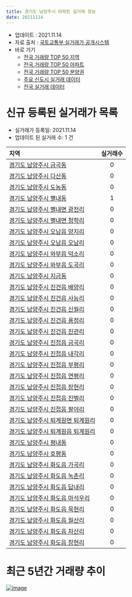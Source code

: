 ```yaml
---
title: 경기도 남양주시 아파트 실거래 정보
date: 20211114
---
```


* 업데이트 : 2021.11.14
* 자료 출처 : [국토교통부 실거래가 공개시스템](http://rt.molit.go.kr)
* 바로 가기
    * [전국 거래량 TOP 50 지역](https://apt-info.github.io/apt-trade-info/tr)
    * [전국 거래량 TOP 50 아파트](https://apt-info.github.io/apt-trade-info/ta)
    * [전국 거래량 TOP 50 분양권](https://apt-info.github.io/apt-trade-info/tb)
    * [주요 신도시 실거래 데이터](https://apt-info.github.io/apt-trade-info/newtown)
    * [전국 실거래 데이터](https://apt-info.github.io/apt-trade-info/all)



<script async src="https://pagead2.googlesyndication.com/pagead/js/adsbygoogle.js"></script>
<!-- 기본광고 -->
<ins class="adsbygoogle"
     style="display:block"
     data-ad-client="ca-pub-1142216861245946"
     data-ad-slot="4805727019"
     data-ad-format="auto"
     data-full-width-responsive="true"></ins>
<script>
     (adsbygoogle = window.adsbygoogle || []).push({});
</script>


# 신규 등록된 실거래가 목록

* 실거래가 등록일: 2021.11.14
* 업데이트 된 실거래 수: 1 건


|지역|실거래수|
|:---|:---:|
|[경기도 남양주시 금곡동](https://apt-info.github.io/apt-trade-info/r1028)|0|
|[경기도 남양주시 다산동](https://apt-info.github.io/apt-trade-info/r1029)|0|
|[경기도 남양주시 도농동](https://apt-info.github.io/apt-trade-info/r1044)|0|
|[경기도 남양주시 별내동](https://apt-info.github.io/apt-trade-info/r3199)|1|
|[경기도 남양주시 별내면 광전리](https://apt-info.github.io/apt-trade-info/r3597)|0|
|[경기도 남양주시 별내면 청학리](https://apt-info.github.io/apt-trade-info/r1041)|0|
|[경기도 남양주시 오남읍 양지리](https://apt-info.github.io/apt-trade-info/r1039)|0|
|[경기도 남양주시 오남읍 오남리](https://apt-info.github.io/apt-trade-info/r1040)|0|
|[경기도 남양주시 와부읍 덕소리](https://apt-info.github.io/apt-trade-info/r1030)|0|
|[경기도 남양주시 와부읍 도곡리](https://apt-info.github.io/apt-trade-info/r1031)|0|
|[경기도 남양주시 지금동](https://apt-info.github.io/apt-trade-info/r1043)|0|
|[경기도 남양주시 진건읍 배양리](https://apt-info.github.io/apt-trade-info/r3478)|0|
|[경기도 남양주시 진건읍 사능리](https://apt-info.github.io/apt-trade-info/r1047)|0|
|[경기도 남양주시 진건읍 신월리](https://apt-info.github.io/apt-trade-info/r1037)|0|
|[경기도 남양주시 진건읍 용정리](https://apt-info.github.io/apt-trade-info/r1038)|0|
|[경기도 남양주시 진건읍 진관리](https://apt-info.github.io/apt-trade-info/r1048)|0|
|[경기도 남양주시 진접읍 금곡리](https://apt-info.github.io/apt-trade-info/r1034)|0|
|[경기도 남양주시 진접읍 내각리](https://apt-info.github.io/apt-trade-info/r1033)|0|
|[경기도 남양주시 진접읍 부평리](https://apt-info.github.io/apt-trade-info/r1045)|0|
|[경기도 남양주시 진접읍 연평리](https://apt-info.github.io/apt-trade-info/r3165)|0|
|[경기도 남양주시 진접읍 장현리](https://apt-info.github.io/apt-trade-info/r1032)|0|
|[경기도 남양주시 진접읍 진벌리](https://apt-info.github.io/apt-trade-info/r1051)|0|
|[경기도 남양주시 진접읍 팔야리](https://apt-info.github.io/apt-trade-info/r1050)|0|
|[경기도 남양주시 퇴계원면 퇴계원리](https://apt-info.github.io/apt-trade-info/r1042)|0|
|[경기도 남양주시 퇴계원읍 퇴계원리](https://apt-info.github.io/apt-trade-info/r3655)|0|
|[경기도 남양주시 평내동](https://apt-info.github.io/apt-trade-info/r1027)|0|
|[경기도 남양주시 호평동](https://apt-info.github.io/apt-trade-info/r1026)|0|
|[경기도 남양주시 화도읍 가곡리](https://apt-info.github.io/apt-trade-info/r3001)|0|
|[경기도 남양주시 화도읍 녹촌리](https://apt-info.github.io/apt-trade-info/r1049)|0|
|[경기도 남양주시 화도읍 답내리](https://apt-info.github.io/apt-trade-info/r3531)|0|
|[경기도 남양주시 화도읍 마석우리](https://apt-info.github.io/apt-trade-info/r1046)|0|
|[경기도 남양주시 화도읍 묵현리](https://apt-info.github.io/apt-trade-info/r1035)|0|
|[경기도 남양주시 화도읍 월산리](https://apt-info.github.io/apt-trade-info/r3332)|0|
|[경기도 남양주시 화도읍 차산리](https://apt-info.github.io/apt-trade-info/r3074)|0|
|[경기도 남양주시 화도읍 창현리](https://apt-info.github.io/apt-trade-info/r1036)|0|



<script async src="https://pagead2.googlesyndication.com/pagead/js/adsbygoogle.js"></script>
<!-- 기본광고 -->
<ins class="adsbygoogle"
     style="display:block"
     data-ad-client="ca-pub-1142216861245946"
     data-ad-slot="4805727019"
     data-ad-format="auto"
     data-full-width-responsive="true"></ins>
<script>
     (adsbygoogle = window.adsbygoogle || []).push({});
</script>


# 최근 5년간 거래량 추이


<div style="width:100%;">
    <canvas id="deal_progress" height="200"></canvas>
</div>

<script>
new Chart(document.getElementById("deal_progress"), {
    type: 'line',
    data: {
        labels: ['16.01','16.02','16.03','16.04','16.05','16.06','16.07','16.08','16.09','16.10','16.11','16.12','17.01','17.02','17.03','17.04','17.05','17.06','17.07','17.08','17.09','17.10','17.11','17.12','18.01','18.02','18.03','18.04','18.05','18.06','18.07','18.08','18.09','18.10','18.11','18.12','19.01','19.02','19.03','19.04','19.05','19.06','19.07','19.08','19.09','19.10','19.11','19.12','20.01','20.02','20.03','20.04','20.05','20.06','20.07','20.08','20.09','20.10','20.11','20.12','21.01','21.02','21.03','21.04','21.05','21.06','21.07','21.08','21.09','21.10','21.11'],
        datasets: [{
            label: '매매/분양권',
            data: [573,612,917,848,771,1013,1012,1155,1185,1374,917,738,560,700,898,738,903,1157,1235,971,991,971,1101,1034,741,921,1329,814,714,728,709,1189,1308,874,586,572,583,460,604,579,672,642,791,706,727,1015,1412,1254,1050,2166,1537,1171,1502,3146,1663,891,829,972,1293,1593,1530,880,806,604,725,649,851,921,610,380,38],
            borderColor: "rgba(66, 133, 243, 1)",
            backgroundColor: "rgba(66, 133, 243, 0.05)",
            borderWidth: 1,
            pointRadius: 0,
            fill: false,
            lineTension: 0
        },{
            label: '전/월세',
            data: [1088,1365,1328,1160,1117,1055,1016,998,1271,1333,921,1152,966,1126,1177,955,959,1002,1146,1033,1021,904,1189,912,1215,1333,1396,1073,1098,968,1013,1033,975,1134,897,984,1043,920,1174,989,969,963,1110,1070,1191,1237,1102,1129,1272,1703,1339,1193,1541,1685,1565,1217,1170,1143,1067,1308,1278,1148,1569,1180,1322,1494,1610,2094,2392,2107,508],
            borderColor: "rgba(255, 90, 0, 1)",
            backgroundColor: "rgba(255, 90, 0, 0.05)",
            borderWidth: 1,
            pointRadius: 0,
            fill: false,
            lineTension: 0
        },{
            label: '합계',
            data: [1661,1977,2245,2008,1888,2068,2028,2153,2456,2707,1838,1890,1526,1826,2075,1693,1862,2159,2381,2004,2012,1875,2290,1946,1956,2254,2725,1887,1812,1696,1722,2222,2283,2008,1483,1556,1626,1380,1778,1568,1641,1605,1901,1776,1918,2252,2514,2383,2322,3869,2876,2364,3043,4831,3228,2108,1999,2115,2360,2901,2808,2028,2375,1784,2047,2143,2461,3015,3002,2487,546],
            borderColor: "rgba(0, 0, 0, 1)",
            backgroundColor: "rgba(0, 0, 0, 0.03)",
            borderWidth: 0.1,
            pointRadius: 0,
            fill: true,
            lineTension: 0
        }
        ]
    },
    options: {
        responsive: true,
        title: {
            display: false
        },
        tooltips: {
            mode: 'index',
            intersect: false
        },
        hover: {
            mode: 'nearest',
            intersect: true
        },
        scales: {
            xAxes: [{
                display: true,
                scaleLabel: {
                    display: true,
                    labelString: '년/월'
                }
            }],
            yAxes: [{
                display: true,
                ticks: {
                    suggestedMin: 0,
                },
                scaleLabel: {
                    display: true,
                    labelString: '실거래 수'
                }
            }]
        }
    }
});

</script>


[![image](https://apt-info.github.io/images/2020-01-03-apt-trade-info/1024x500.png)](https://play.google.com/store/apps/details?id=com.aptinfo.apttradeinfo)

